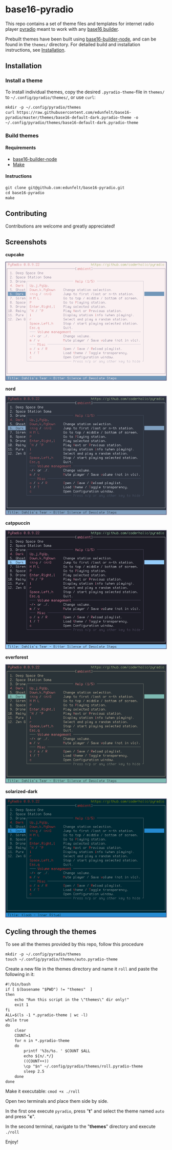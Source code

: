 # base16-pyradio
This repo contains a set of theme files and templates for internet radio player [pyradio](https://github.com/coderholic/pyradio) meant to work with any [base16 builder](https://github.com/base16-project/base16).

Prebuilt themes have been built using [base16-builder-node](https://github.com/base16-project/base16-builder-node), and can be found in the `themes/` directory. For detailed build and installation instructions, see [Installation](#installation).

## Installation
### Install a theme
To install individual themes, copy the desired `.pyradio-theme`-file in `themes/` to `~/.config/pyradio/themes/`, or use `curl`:

```
mkdir -p ~/.config/pyradio/themes
curl https://raw.githubusercontent.com/edunfelt/base16-pyradio/master/themes/base16-default-dark.pyradio-theme -o ~/.config/pyradio/themes/base16-default-dark.pyradio-theme
```

### Build themes
#### Requirements
- [base16-builder-node](https://github.com/base16-project/base16-builder-node)
- [Make](https://www.gnu.org/software/make/)

#### Instructions
```
git clone git@github.com:edunfelt/base16-pyradio.git
cd base16-pyradio
make
```

## Contributing
Contributions are welcome and greatly appreciated!

## Screenshots
**cupcake**

![cupcake](assets/cupcake.png)

**nord**

![nord](assets/nord.png)

**catppuccin**

![catppuccin](assets/catppuccin.png)

**everforest**

![everforest](assets/everforest.png)

**solarized-dark**

![solarized-dark](assets/solarized.png)


## Cycling through the themes

To see all the themes provided by this repo, follow this procedure

```
mkdir -p ~/.config/pyradio/themes
touch ~/.config/pyradio/themes/auto.pyradio-theme
```

Create a new file in the themes directory and name it `roll` and paste the following in it:

```
#!/bin/bash
if [ $(basename "$PWD") != "themes"  ]
then
    echo "Run this script in the \"themes\" dir only!"
    exit 1
fi
ALL=$(ls -1 *.pyradio-theme | wc -l)
while true
do
    clear
    COUNT=1
    for n in *.pyradio-theme
    do
        printf '%3s/%s. ' $COUNT $ALL
        echo ${n/.*/}
        ((COUNT++))
        \cp "$n" ~/.config/pyradio/themes/roll.pyradio-theme
        sleep 2.5
    done
done
```

Make it executable: `cmod +x ./roll`

Open two terminals and place them side by side.

In the first one execute `pyradio`, press "**t**" and select the theme named `auto` and press "**c**".

In the second terminal, navigate to the "**themes**" directory and execute `./roll`

Enjoy!

